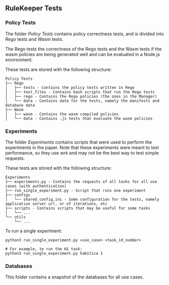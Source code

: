 ## RuleKeeper Tests


### Policy Tests
The folder *Policy Tests* contains policy correctness tests, and is divided into *Rego* tests and *Wasm* tests.

The Rego tests the correctness of the Rego tests and the Wasm tests if the wasm policies are being generated well and can be evaluated in a Node.js environment.

These tests are stored with the following structure:
```
Policy Tests
├── Rego
│   ├── tests - Contains the policy tests written in Rego
│   ├── test_files - Contains bash scripts that run the Rego tests
│   ├── rego - Contains the Rego policies (the ones in the Manager)
│   └── data - Contains data for the tests, namely the manifests and database data
├── Wasm
│   ├── wasm - Contains the wasm compiled policies
│   └── data - Contains .js tests that evaluate the wasm policies
```

### Experiments
The folder *Experiments* contains scripts that were used to perform the experiments in the paper.
Note that these experiments were meant to test performance, so they use wrk and may not be the best way to test simple requests.

These tests are stored with the following structure:


```
Experiments
├── experiments.py - Contains the requests of all tasks for all use cases (with authentication)
├── run_single_experiment.py - Script that runs one experiment
├── configs
│   └── shared_config.ini - Some configuration for the tests, namely application server url, nr of iterations, etc
├── scripts - Contains scripts that may be useful for some tasks
│   └── ...
└── utils
    └── ...

```

To run a single experiment:
```
python3 run_single_experiment.py <use_case> <task_id_number>

# For example, to run the H1 task:
python3 run_single_experiment.py habitica 1

```

### Databases

This folder contains a snapshot of the databases for all use cases.
